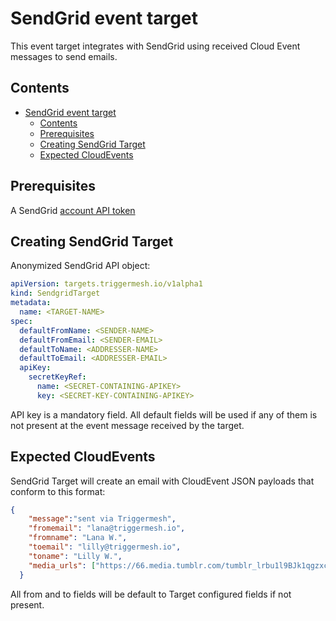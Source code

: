 # SendGrid event target

This event target integrates with SendGrid using received Cloud Event messages to send emails.

## Contents

- [SendGrid event target](#sendgrid-event-target)
  - [Contents](#contents)
  - [Prerequisites](#prerequisites)
  - [Creating SendGrid Target](#creating-sendgrid-target)
  - [Expected CloudEvents](#expected-cloudevents)

## Prerequisites

A SendGrid [account API token](https://sendgrid.com/docs/ui/account-and-settings/api-keys/)

## Creating SendGrid Target

Anonymized SendGrid API object:

```yaml
apiVersion: targets.triggermesh.io/v1alpha1
kind: SendgridTarget
metadata:
  name: <TARGET-NAME>
spec:
  defaultFromName: <SENDER-NAME>
  defaultFromEmail: <SENDER-EMAIL>
  defaultToName: <ADDRESSER-NAME>
  defaultToEmail: <ADDRESSER-EMAIL>
  apiKey:
    secretKeyRef:
      name: <SECRET-CONTAINING-APIKEY>
      key: <SECRET-KEY-CONTAINING-APIKEY>
```

API key is a mandatory field. All default fields will be used if any of them is not present at the event message received by the target.

## Expected CloudEvents

SendGrid Target will create an email with CloudEvent JSON payloads that conform to this format:

```JSON
{
    "message":"sent via Triggermesh",
    "fromemail": "lana@triggermesh.io",
    "fromname": "Lana W.",
    "toemail": "lilly@triggermesh.io",
    "toname": "Lilly W.",
    "media_urls": ["https://66.media.tumblr.com/tumblr_lrbu1l9BJk1qgzxcao1_250.gifv"],
  }
```

All from and to fields will be default to Target configured fields if not present.
